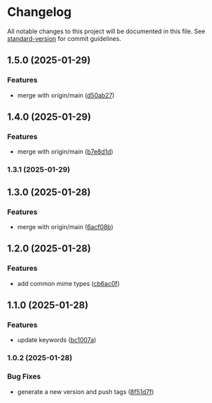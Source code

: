 # Changelog

All notable changes to this project will be documented in this file. See [standard-version](https://github.com/conventional-changelog/standard-version) for commit guidelines.

## 1.5.0 (2025-01-29)


### Features

* merge with origin/main ([d50ab27](https://github.com/montasim/mime-types-lite/commit/d50ab276d71f3bc30cd087c24fe79fb78f2d19fa))

## 1.4.0 (2025-01-29)


### Features

* merge with origin/main ([b7e8d1d](https://github.com/montasim/mime-types-lite/commit/b7e8d1d592a30e833c0469b1aefe541c8be1c16c))

### 1.3.1 (2025-01-29)

## 1.3.0 (2025-01-28)


### Features

* merge with origin/main ([6acf08b](https://github.com/montasim/mime-types-lite/commit/6acf08bfe6a93b72a88d069c0d9a1dd10d659fd3))

## 1.2.0 (2025-01-28)


### Features

* add common mime types ([cb6ac0f](https://github.com/montasim/mime-types-lite/commit/cb6ac0feeb439a373ded2f079bd7453345c57340))

## 1.1.0 (2025-01-28)


### Features

* update keywords ([bc1007a](https://github.com/montasim/mime-types-lite/commit/bc1007ad1f588b4a7744d3b3fa0f531a06450f9f))

### 1.0.2 (2025-01-28)


### Bug Fixes

* generate a new version and push tags ([8f51d7f](https://github.com/montasim/mime-types-lite/commit/8f51d7f154576f37f0b5382958769901dadd1be5))
